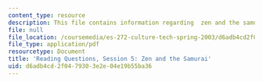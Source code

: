 ```yaml
---
content_type: resource
description: This file contains information regarding  zen and the samurai.
file: null
file_location: /coursemedia/es-272-culture-tech-spring-2003/d6adb4cd2f0479303e2e04e19b55ba36_MITES_272S03_q05.pdf
file_type: application/pdf
resourcetype: Document
title: 'Reading Questions, Session 5: Zen and the Samurai'
uid: d6adb4cd-2f04-7930-3e2e-04e19b55ba36
---
```

